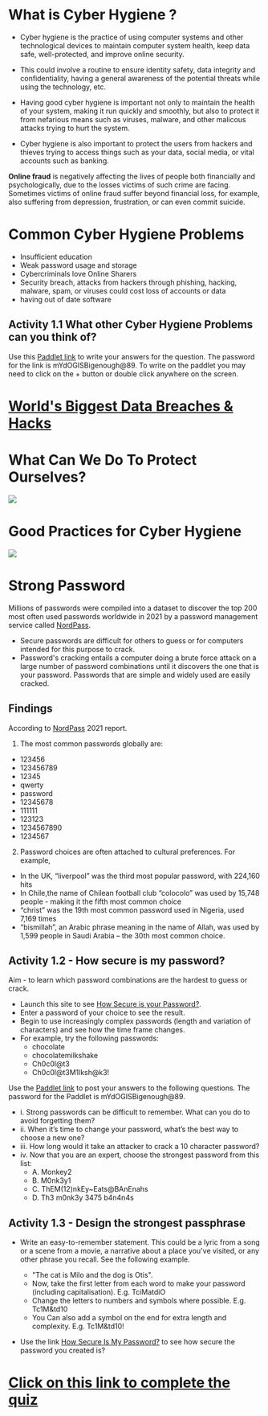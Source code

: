 # What is Cyber Hygiene ?
* Cyber hygiene is the practice of using computer systems and other technological devices to maintain computer system health, keep data safe, well-protected, and improve online security. 

* This could involve a routine to ensure identity safety, data integrity and confidentiality, having a general awareness of the potential threats while using the technology, etc. 

* Having good cyber hygiene is important not only to maintain the health of your system, making it run quickly and smoothly, but also to protect it from nefarious means such as viruses, malware, and other malicous attacks trying to hurt the system. 

* Cyber hygiene is also important to protect the users from hackers and thieves trying to access things such as your data, social media, or vital accounts such as banking.

**Online fraud** is negatively affecting the lives of people both financially and psychologically, due to the losses victims of such crime are facing. Sometimes victims of online fraud suffer beyond financial loss, for example, also suffering from depression, frustration, or can even commit suicide.

# Common Cyber Hygiene Problems
* Insufficient education
* Weak password usage and storage 
* Cybercriminals love Online Sharers
* Security breach, attacks from hackers through phishing, hacking, malware, spam, or viruses could cost loss of accounts or data
* having out of date software 

## Activity 1.1 What other Cyber Hygiene Problems can you think of?
Use this [Paddlet link](https://yorksj.padlet.org/ausman3/3lqgt6gngnumchap) to write your answers for the question. The password for the link is mYdOGISBigenough@89. To write on the paddlet you may need to click on the + button or double click anywhere on the screen.

# [World's Biggest Data Breaches & Hacks](https://www.informationisbeautiful.net/visualizations/worlds-biggest-data-breaches-hacks/)

# What Can We Do To Protect Ourselves?
![](https://github.com/CS-Outreach-Session/Cyber-Hygiene/blob/main/images/Cyber_Hygiene_what_can_we_do%20.png)
# Good Practices for Cyber Hygiene

![](https://github.com/CS-Outreach-Session/Cyber-Hygiene/blob/main/images/Good_Practice_Cyber_Hygiene.png)

# Strong Password #
Millions of passwords were compiled into a dataset to discover the top 200 most often used passwords worldwide in 2021 by a password management service called [NordPass](https://nordpass.com/most-common-passwords-list/).

* Secure passwords are difficult for others to guess or for computers intended for this purpose to crack.
* Password's cracking entails a computer doing a brute force attack on a large number of password combinations until it discovers the one that is your password. Passwords that are simple and widely used are easily cracked.

## Findings ##
According to [NordPass](https://nordpass.com/most-common-passwords-list/) 2021 report.

1. The most common passwords globally are: 
* 123456
* 123456789
* 12345
* qwerty
* password
* 12345678
* 111111
* 123123
* 1234567890
* 1234567

2. Password choices are often attached to cultural preferences. For example,
 
* In the UK, “liverpool” was the third most popular password, with 224,160 hits
* In Chile,the name of Chilean football club “colocolo” was used by 15,748 people - making it the fifth most common choice
* “christ” was the 19th most common password used in Nigeria, used 7,169 times
* “bismillah”, an Arabic phrase meaning in the name of Allah, was used by 1,599 people in Saudi Arabia – the 30th most common choice.


## Activity 1.2 - How secure is my password? ## 
Aim - to learn which password combinations are the hardest to guess or crack.

* Launch this site to see [How Secure is your Password?](https://www.security.org/how-secure-is-my-password/).
* Enter a password of your choice to see the result.
* Begin to use increasingly complex passwords (length and variation of characters) and see how the time frame changes. 
* For example, try the following passwords:
   - chocolate
   - chocolatemilkshake
   - Ch0c0l@t3
   - Ch0c0l@t3M1lksh@k3!
   
Use the [Paddlet link](https://yorksj.padlet.org/ausman3/jewean593fvgbgqu) to post your answers to the following questions. The password for the Paddlet is mYdOGISBigenough@89.

* i. Strong passwords can be difficult to remember. What can you do to avoid forgetting them?
* ii. When it’s time to change your password, what’s the best way to choose a new one?
* iii. How long would it take an attacker to crack a 10 character password?
* iv. Now that you are an expert, choose the strongest password from this list:
  - A. Monkey2
  - B. M0nk3y1
  - C. ThEM(12)nkEy~Eats@BAnEnahs
  - D. Th3 m0nk3y 3475 b4n4n4s

## Activity 1.3 - Design the strongest passphrase ##

* Write an easy-to-remember statement. This could be a lyric from a song or a scene from a movie, a narrative about a place you've visited, or any other phrase you recall. See the following example.
  - "The cat is Milo and the dog is Otis".
  - Now, take the first letter from each word to make your password (including capitalisation). E.g. TciMatdiO
  - Change the letters to numbers and symbols where possible. E.g. Tc1M&td10
  - You Can also add a symbol on the end for extra length and complexity. E.g. Tc1M&td10!

* Use the link [How Secure Is My Password?](https://www.security.org/how-secure-is-my-password/) to see how secure the password you created is? 


 

# [Click on this link to complete the quiz](https://docs.google.com/forms/d/e/1FAIpQLSdGo9mZDkXuK-PMQhUQSWnh0b7hTyoeM_Tp1Gxy8J08IrSBkA/viewform?usp=sf_link)



